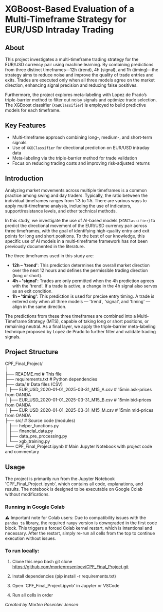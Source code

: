 # XGBoost-Based Evaluation of a Multi-Timeframe Strategy for EUR/USD Intraday Trading  

## About  
This project investigates a multi-timeframe trading strategy for the EUR/USD currency pair using machine learning. By combining predictions from three distinct timeframes—12h (trend), 4h (signal), and 1h (timing)—the strategy aims to reduce noise and improve the quality of trade entries and exits. Trades are executed only when all three models agree on the market direction, enhancing signal precision and reducing false positives.

Furthermore, the project explores meta-labeling with Lopez de Prado’s triple-barrier method to filter out noisy signals and optimize trade selection. The XGBoost classifier (`XGBClassifier`) is employed to build predictive models for each timeframe.

## Key Features  
- Multi-timeframe approach combining long-, medium-, and short-term signals
- Use of `XGBClassifier` for directional prediction on EUR/USD intraday data
- Meta-labeling via the triple-barrier method for trade validation
- Focus on reducing trading costs and improving risk-adjusted returns

## Introduction  
Analyzing market movements across multiple timeframes is a common practice among swing and day traders. Typically, the ratio between the individual timeframes ranges from 1:3 to 1:5. There are various ways to apply multi-timeframe analysis, including the use of indicators, support/resistance levels, and other technical methods.

In this study, we investigate the use of AI-based models (`XGBClassifier`) to predict the directional movement of the EUR/USD currency pair across three timeframes, with the goal of identifying high-quality entry and exit points for long and short positions. To the best of our knowledge, this specific use of AI models in a multi-timeframe framework has not been previously documented in the literature.

The three timeframes used in this study are:
- **12h – 'trend'**: This prediction determines the overall market direction over the next 12 hours and defines the permissible trading direction (long or short).
- **4h – 'signal'**: Trades are only permitted when the 4h prediction agrees with the 'trend'. If a trade is active, a change in the 4h signal also serves as an exit condition.
- **1h – 'timing'**: This prediction is used for precise entry timing. A trade is entered only when all three models — 'trend', 'signal', and 'timing' — align in the same direction.

The predictions from these three timeframes are combined into a Multi-Timeframe Strategy (MTS), capable of taking long or short positions, or remaining neutral. As a final layer, we apply the triple-barrier meta-labeling technique proposed by Lopez de Prado to further filter and validate trading signals.

## Project Structure  
CPF_Final_Project/  
   │  
   ├── README.md # This file  
   ├── requirements.txt # Python dependencies  
   ├── data/ # Data files (CSV)  
   │ ├── EUR_USD_2020-01-01_2025-03-31_M15_A.csv  # 15min ask-prices from OANDA  
   │ ├── EUR_USD_2020-01-01_2025-03-31_M15_B.csv  # 15min bid-prices from OANDA  
   │ ├── EUR_USD_2020-01-01_2025-03-31_M15_M.csv  # 15min mid-prices from OANDA  
   ├── src/ # Source code (modules)  
   │ ├── helper_functions.py  
   │ ├── financial_data.py  
   │ ├── data_pre_processing.py  
   │ └── xgb_training.py  
   └── CPF_Final_Project.ipynb # Main Jupyter Notebook with project code and commentary  

## Usage  
The project is primarily run from the Jupyter Notebook 'CPF_Final_Project.ipynb', which contains all code, explanations, and results. The notebook is designed to be executable on Google Colab without modifications.  

### Running in Google Colab
⚠️ Important note for Colab users:
Due to compatibility issues with the `pandas_ta` library, the required `numpy` version is downgraded in the first code block. This triggers a forced Colab kernel restart, which is intentional and necessary.
After the restart, simply re-run all cells from the top to continue execution without issues.

### To run locally:
1. Clone this repo
   bash
   git clone https://github.com/mortenrosenloev/CPF_Final_Project.git
   
2. Install dependencies (pip install -r requirements.txt)
3. Open 'CPF_Final_Project.ipynb' in Jupyter or VSCode
4. Run all cells in order

*Created by Morten Rosenløv Jensen*
   
